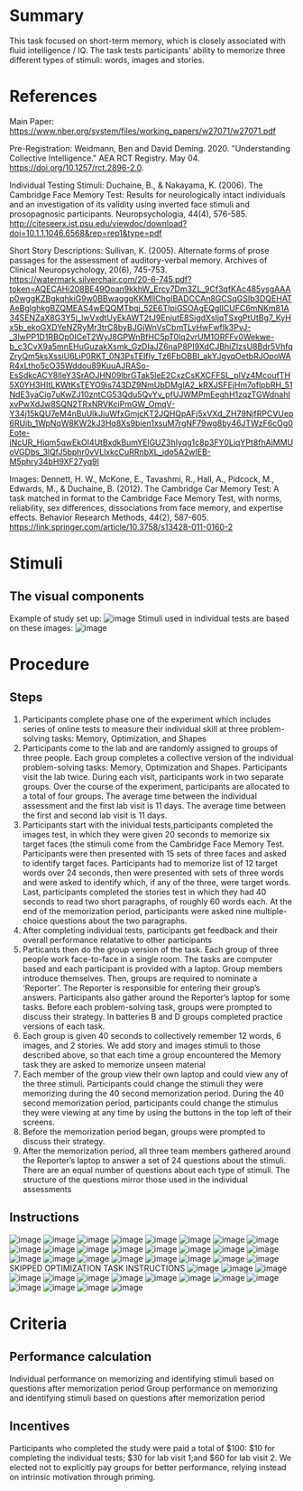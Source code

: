 # Summary
This task focused on short-term memory, which is closely associated with fluid intelligence / IQ. The task tests participants’ ability to memorize three
different types of stimuli: words, images and stories.

# References
Main Paper: https://www.nber.org/system/files/working_papers/w27071/w27071.pdf

Pre-Registration: Weidmann, Ben and David Deming. 2020. "Understanding Collective Intelligence." AEA RCT Registry. May 04. https://doi.org/10.1257/rct.2896-2.0.

Individual Testing Stimuli: Duchaine, B., & Nakayama, K. (2006). The Cambridge Face Memory Test: Results for neurologically intact
individuals and an investigation of its validity using inverted face stimuli and prosopagnosic
participants. Neuropsychologia, 44(4), 576-585. http://citeseerx.ist.psu.edu/viewdoc/download?doi=10.1.1.1046.6568&rep=rep1&type=pdf


Short Story Descriptions: Sullivan, K. (2005). Alternate forms of prose passages for the assessment of auditory-verbal memory.
Archives of Clinical Neuropsychology, 20(6), 745-753. https://watermark.silverchair.com/20-6-745.pdf?token=AQECAHi208BE49Ooan9kkhW_Ercy7Dm3ZL_9Cf3qfKAc485ysgAAAp0wggKZBgkqhkiG9w0BBwagggKKMIIChgIBADCCAn8GCSqGSIb3DQEHATAeBglghkgBZQMEAS4wEQQMTbqj_52E6TIpiGSOAgEQgIICUFC6mNKm81A34SENZaX8G3Y5j_lwVxdtUyEkAWT2tJ9EnjutE8SigdXsljqTSxgPtUtBg7_KyHx5b_ekoGXDYeNZRyMr3trC8byBJGjWnVsCbmTLvHwFwfIk3PvJ-_3lwPP1D1RBOp0ICeT2WyJ8GPWnBfHC5pT0lq2vrUM1ORFFv0Wekwe-b_c3CvX9a5mnEHuGuzakXsmk_GzDIaJZ6naP8PI9XdCJBhiZIzsU8Bdr5VhfqZryQm5ksXssiU6LiP0RKT_0N3PsTEIfIy_Tz6FbOBBI_akYJgvqOetbRJOpoWAR4xLtho5cO35Wddou89KuuAJRASo-EsSdkcACY8IleY3SrAOJHN09lbrGTak5leE2CxzCsKXCFFSL_plVz4McoufTH5X0YH3HItLKWtKsTEYO9is743DZ9NmUbDMgIA2_kRXJSFEjHm7oflpbRH_51NdE3yaCig7uKwZJ10zntCG53Qdu5QvYv_pfUJWMPmEeghH1zqzTGWdnahIxvPwXdJw8SQN2TRxNRVKciPmGW_OmqV-Y34j15kQU7eM4nBuUlkJiuWfxGmjcKT2JQHQpAFj5xVXd_ZH79NjfRPCVUep6RUib_1WpNqW8KW2kJ3Hq8Xs9bien1xsuM7rgNF79wg8by46JTWzF6cOg0Eote-iNcUR_Hiqm5qwEkOl4UtBxdkBumYElGUZ3hIyqg1c8p3FY0LiqYPt8fhAjMMUoVGDbs_3lQfJ5bphr0vVLlxkcCuRRnbXL_ido5A2wIEB-M5phry34bH9XF27yq9I

Images: Dennett, H. W., McKone, E., Tavashmi, R., Hall, A., Pidcock, M., Edwards, M., & Duchaine, B. (2012). The
Cambridge Car Memory Test: A task matched in format to the Cambridge Face Memory Test,
with norms, reliability, sex differences, dissociations from face memory, and expertise effects.
Behavior Research Methods, 44(2), 587-605. https://link.springer.com/article/10.3758/s13428-011-0160-2

# Stimuli
## The visual components
Example of study set up: ![image](https://user-images.githubusercontent.com/78745728/116818954-e8acf000-ab3b-11eb-9d3d-4fdd576fd625.png)
Stimuli used in individual tests are based on these images: ![image](https://user-images.githubusercontent.com/78745728/116819043-4b05f080-ab3c-11eb-9bd9-f4bdd6a6258b.png)


# Procedure
## Steps
1. Participants complete phase one of the experiment which includes series of online tests to measure their individual skill at three problem-solving tasks: Memory,
Optimization, and Shapes
2. Participants come to the lab and are randomly assigned to groups of three people. Each group completes a collective version of the individual problem-solving tasks: Memory, Optimization and Shapes. Participants visit the lab twice. During each visit, participants work in two separate groups. Over the course of the experiment, participants are allocated to a total of four groups. The average time between the individual assessment and the first lab visit is 11 days. The average time between the first and second lab visit is 11 days. 
3. Participants start with the inividual tests,participants completed the images test, in which they were given 20 seconds to memorize six target faces (the stimuli come from the Cambridge Face Memory Test. Participants were then presented with 15 sets of three faces and asked to identify target faces. Participants had to memorize list of 12 target words over 24 seconds, then were presented with sets of three words and were asked to identify which, if any of the three, were target words. Last, participants completed the stories test in which they had 40 seconds to read two short paragraphs, of roughly 60 words each. At the end of the memorization period, participants were asked nine multiple-choice questions about the two paragraphs.
4. After completing individual tests, participants get feedback and their overall performance relatative to other participants 
5. Particants then do the group version of the task. Each group of three people work face-to-face in a single room. The tasks are computer based and each participant is provided with a laptop. Group members introduce themselves. Then, groups are required to nominate a ‘Reporter’. The Reporter is responsible for entering their group’s answers. Participants also gather around the Reporter’s laptop for some tasks. Before each problem-solving task, groups were prompted to discuss their strategy. In batteries B and D groups completed practice versions of each task.
6. Each group is given 40 seconds to collectively remember 12 words, 6 images, and 2 stories. We add story and images stimuli to those described above, so that each time a group encountered the Memory task they are asked to memorize unseen material
7. Each member of the group view their own laptop and could view any of the three stimuli. Participants could change the stimuli they were memorizing during the 40 second memorization period. During the 40 second memorization period, participants could change the stimulus they were viewing at any time by using the buttons in the top left of their screens. 
8. Before the memorization period began, groups were prompted to discuss their strategy.
9. After the memorization period, all three team members gathered around the Reporter’s laptop to answer a set of 24 questions about the stimuli. There are an equal number of questions about each type of stimuli. The structure of the questions mirror those used in the individual assessments

## Instructions
![image](https://user-images.githubusercontent.com/78745728/117159957-b8a95b00-ad8e-11eb-95c4-9e1837151347.png)
![image](https://user-images.githubusercontent.com/78745728/117159981-bd6e0f00-ad8e-11eb-9e4a-db6f14eb25dd.png)
![image](https://user-images.githubusercontent.com/78745728/117159995-c1019600-ad8e-11eb-9199-ea66f27bdc47.png)
![image](https://user-images.githubusercontent.com/78745728/117160009-c52db380-ad8e-11eb-819a-6762a166a2be.png)
![image](https://user-images.githubusercontent.com/78745728/117160029-c8c13a80-ad8e-11eb-92b3-cff2b8ed709f.png)
![image](https://user-images.githubusercontent.com/78745728/117160380-10e05d00-ad8f-11eb-98f0-21e65d30f52d.png)
![image](https://user-images.githubusercontent.com/78745728/117160419-16d63e00-ad8f-11eb-9daf-d06bd7691466.png)
![image](https://user-images.githubusercontent.com/78745728/117160451-1f2e7900-ad8f-11eb-8f3c-d0be558e7100.png)
![image](https://user-images.githubusercontent.com/78745728/117160498-26558700-ad8f-11eb-8d7e-b918fe79fd31.png)
![image](https://user-images.githubusercontent.com/78745728/117160521-2a81a480-ad8f-11eb-9a08-53602255f6b9.png)
![image](https://user-images.githubusercontent.com/78745728/117160534-2e152b80-ad8f-11eb-93a6-4eda5e42489f.png)
![image](https://user-images.githubusercontent.com/78745728/117160553-32d9df80-ad8f-11eb-8934-b85384f75d8e.png)
![image](https://user-images.githubusercontent.com/78745728/117160573-379e9380-ad8f-11eb-8b84-39f86095517f.png)
![image](https://user-images.githubusercontent.com/78745728/117160580-3a00ed80-ad8f-11eb-8b2c-578afc9ea0f6.png)
![image](https://user-images.githubusercontent.com/78745728/117160596-3e2d0b00-ad8f-11eb-8d54-ddc4290c306f.png)
![image](https://user-images.githubusercontent.com/78745728/117160610-408f6500-ad8f-11eb-8304-cc569928d595.png)
![image](https://user-images.githubusercontent.com/78745728/117160621-438a5580-ad8f-11eb-898b-308a68afa936.png)
![image](https://user-images.githubusercontent.com/78745728/117160632-471ddc80-ad8f-11eb-85a7-b26c163ce207.png)
![image](https://user-images.githubusercontent.com/78745728/117160645-4a18cd00-ad8f-11eb-9a6a-a1bf5710d0c5.png)
![image](https://user-images.githubusercontent.com/78745728/117160657-4d13bd80-ad8f-11eb-93db-b67dc590fcdc.png)
![image](https://user-images.githubusercontent.com/78745728/117161108-a7ad1980-ad8f-11eb-8012-dcf0f1a15955.png)
![image](https://user-images.githubusercontent.com/78745728/117161129-aaa80a00-ad8f-11eb-89d5-45a68503761f.png)
![image](https://user-images.githubusercontent.com/78745728/117161141-ae3b9100-ad8f-11eb-81df-aeae75de1a6a.png)
![image](https://user-images.githubusercontent.com/78745728/117161154-b09deb00-ad8f-11eb-8784-ea4d20365f3e.png)
SKIPPED OPTIMIZATION TASK INSTRUCTIONS
![image](https://user-images.githubusercontent.com/78745728/117161261-c3b0bb00-ad8f-11eb-88d8-ecdab623a422.png)
![image](https://user-images.githubusercontent.com/78745728/117161280-c6abab80-ad8f-11eb-9207-ff24c01a9b43.png)
![image](https://user-images.githubusercontent.com/78745728/117161292-ca3f3280-ad8f-11eb-86ba-c6448653106e.png)
![image](https://user-images.githubusercontent.com/78745728/117161336-d1664080-ad8f-11eb-94b7-b412d67bd738.png)
![image](https://user-images.githubusercontent.com/78745728/117161360-d5925e00-ad8f-11eb-9c8f-0d9658aa6ebe.png)
![image](https://user-images.githubusercontent.com/78745728/117161374-d88d4e80-ad8f-11eb-9678-7b3d64c03c04.png)
![image](https://user-images.githubusercontent.com/78745728/117161388-db883f00-ad8f-11eb-98ad-743632b34e67.png)
![image](https://user-images.githubusercontent.com/78745728/117161413-dfb45c80-ad8f-11eb-80f1-f7c01b63c6c3.png)
![image](https://user-images.githubusercontent.com/78745728/117161427-e2af4d00-ad8f-11eb-9d9c-c1e1d598f257.png)
![image](https://user-images.githubusercontent.com/78745728/117161439-e642d400-ad8f-11eb-95c1-235491698c1a.png)
![image](https://user-images.githubusercontent.com/78745728/117161451-e93dc480-ad8f-11eb-9a58-70e24a844d92.png)
![image](https://user-images.githubusercontent.com/78745728/117161464-ec38b500-ad8f-11eb-90ed-22069cdeb0ae.png)
![image](https://user-images.githubusercontent.com/78745728/117161479-ef33a580-ad8f-11eb-8ade-c68cafcfd2f7.png)
![image](https://user-images.githubusercontent.com/78745728/117161491-f22e9600-ad8f-11eb-9028-d7fdfdef936f.png)
![image](https://user-images.githubusercontent.com/78745728/117161502-f5298680-ad8f-11eb-927a-b71a2a656877.png)


# Criteria
## Performance calculation
Individual performance on memorizing and identifying stimuli based on questions after memorization period
Group performance on memorizing and identifying stimuli based on questions after memorization period

## Incentives
Participants who completed the study were paid a total of $100: $10 for completing the individual tests; $30 for lab visit 1;and $60 for lab visit 2. We elected not to explicitly pay groups for better performance, relying instead on intrinsic motivation through priming.
